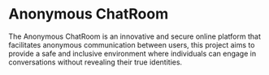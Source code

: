 # Anonymous ChatRoom
 The Anonymous ChatRoom is an innovative and secure online platform that facilitates anonymous communication between users, this project aims to provide a safe and inclusive environment where individuals can engage in conversations without revealing their true identities.
